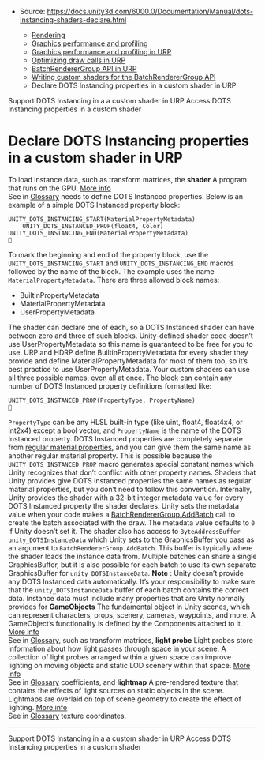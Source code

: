 * Source: https://docs.unity3d.com/6000.0/Documentation/Manual/dots-instancing-shaders-declare.html

  * [Rendering](https://docs.unity3d.com/6000.0/Documentation/Manual/rendering-and-post-processing.html)
  * [Graphics performance and profiling](https://docs.unity3d.com/6000.0/Documentation/Manual/graphics-performance-profiling.html)
  * [Graphics performance and profiling in URP](https://docs.unity3d.com/6000.0/Documentation/Manual/graphics-performance-and-profiling-in-urp.html)
  * [Optimizing draw calls in URP](https://docs.unity3d.com/6000.0/Documentation/Manual/reduce-draw-calls-landing-urp.html)
  * [BatchRendererGroup API in URP](https://docs.unity3d.com/6000.0/Documentation/Manual/batch-renderer-group.html)
  * [Writing custom shaders for the BatchRendererGroup API](https://docs.unity3d.com/6000.0/Documentation/Manual/batch-renderer-group-writing-shaders.html)
  * Declare DOTS Instancing properties in a custom shader in URP


[](https://docs.unity3d.com/6000.0/Documentation/Manual/dots-instancing-shaders-support.html)
Support DOTS Instancing in a a custom shader in URP
[](https://docs.unity3d.com/6000.0/Documentation/Manual/dots-instancing-shaders-access.html)
Access DOTS Instancing properties in a custom shader
# Declare DOTS Instancing properties in a custom shader in URP
To load instance data, such as transform matrices, the **shader** A program that runs on the GPU. [More info](https://docs.unity3d.com/6000.0/Documentation/Manual/Shaders.html)  
See in [Glossary](https://docs.unity3d.com/6000.0/Documentation/Manual/Glossary.html#Shader) needs to define DOTS Instanced properties. Below is an example of a simple DOTS Instanced property block:
```
UNITY_DOTS_INSTANCING_START(MaterialPropertyMetadata)
    UNITY_DOTS_INSTANCED_PROP(float4, Color)
UNITY_DOTS_INSTANCING_END(MaterialPropertyMetadata)

```

To mark the beginning and end of the property block, use the `UNITY_DOTS_INSTANCING_START` and `UNITY_DOTS_INSTANCING_END` macros followed by the name of the block. The example uses the name `MaterialPropertyMetadata`. There are three allowed block names:
  * BuiltinPropertyMetadata
  * MaterialPropertyMetadata
  * UserPropertyMetadata


The shader can declare one of each, so a DOTS Instanced shader can have between zero and three of such blocks. Unity-defined shader code doesn’t use UserPropertyMetadata so this name is guaranteed to be free for you to use. URP and HDRP define BuiltinPropertyMetadata for every shader they provide and define MaterialPropertyMetadata for most of them too, so it’s best practice to use UserPropertyMetadata. Your custom shaders can use all three possible names, even all at once.
The block can contain any number of DOTS Instanced property definitions formatted like:
```
UNITY_DOTS_INSTANCED_PROP(PropertyType, PropertyName)

```

`PropertyType` can be any HLSL built-in type (like uint, float4, float4x4, or int2x4) except a bool vector, and `PropertyName` is the name of the DOTS Instanced property. DOTS Instanced properties are completely separate from [regular material properties](https://docs.unity3d.com/6000.0/Documentation/Manual/SL-Properties.html), and you can give them the same name as another regular material property. This is possible because the `UNITY_DOTS_INSTANCED_PROP` macro generates special constant names which Unity recognizes that don’t conflict with other property names. Shaders that Unity provides give DOTS Instanced properties the same names as regular material properties, but you don’t need to follow this convention.
Internally, Unity provides the shader with a 32-bit integer metadata value for every DOTS Instanced property the shader declares. Unity sets the metadata value when your code makes a [BatchRendererGroup.AddBatch](https://docs.unity3d.com/6000.0/Documentation/ScriptReference/Rendering.BatchRendererGroup.AddBatch.html) call to create the batch associated with the draw. The metadata value defaults to `0` if Unity doesn’t set it. The shader also has access to `ByteAddressBuffer unity_DOTSInstanceData` which Unity sets to the GraphicsBuffer you pass as an argument to `BatchRendererGroup.AddBatch`. This buffer is typically where the shader loads the instance data from. Multiple batches can share a single GraphicsBuffer, but it is also possible for each batch to use its own separate GraphicsBuffer for `unity_DOTSInstanceData`.
**Note** : Unity doesn’t provide any DOTS Instanced data automatically. It’s your responsibility to make sure that the `unity_DOTSInstanceData` buffer of each batch contains the correct data. Instance data must include many properties that are Unity normally provides for **GameObjects** The fundamental object in Unity scenes, which can represent characters, props, scenery, cameras, waypoints, and more. A GameObject’s functionality is defined by the Components attached to it. [More info](https://docs.unity3d.com/6000.0/Documentation/Manual/class-GameObject.html)  
See in [Glossary](https://docs.unity3d.com/6000.0/Documentation/Manual/Glossary.html#GameObject), such as transform matrices, **light probe** Light probes store information about how light passes through space in your scene. A collection of light probes arranged within a given space can improve lighting on moving objects and static LOD scenery within that space. [More info](https://docs.unity3d.com/6000.0/Documentation/Manual/LightProbes.html)  
See in [Glossary](https://docs.unity3d.com/6000.0/Documentation/Manual/Glossary.html#LightProbe) coefficients, and **lightmap** A pre-rendered texture that contains the effects of light sources on static objects in the scene. Lightmaps are overlaid on top of scene geometry to create the effect of lighting. [More info](https://docs.unity3d.com/6000.0/Documentation/Manual/Lightmapping.html)  
See in [Glossary](https://docs.unity3d.com/6000.0/Documentation/Manual/Glossary.html#Lightmap) texture coordinates.
* * *
[](https://docs.unity3d.com/6000.0/Documentation/Manual/dots-instancing-shaders-support.html)
Support DOTS Instancing in a a custom shader in URP
[](https://docs.unity3d.com/6000.0/Documentation/Manual/dots-instancing-shaders-access.html)
Access DOTS Instancing properties in a custom shader
